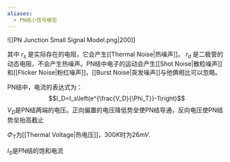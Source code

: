 ```yaml
---
aliases:
  - PN结小信号模型
---
```

![[PN Junction Small Signal Model.png|200]]

其中 $r_s$ 是实际存在的电阻，它会产生[[Thermal Noise|热噪声]]。 $r_d$ 是二极管的动态电阻，不会产生热噪声。PN结中电子的运动会产生[[Shot Noise|散粒噪声]]和[[Flicker Noise|粉红噪声]]，[[Burst Noise|突发噪声]]与他俩相比可以忽略。

PN结中，电流的表达式为：
$$I_D=I_s\left(e^{\frac{V_D}{\Phi_T}}-1\right)$$
$V_D$是PN结两端的电压。正向偏置的电压降低势垒使PN结导通，反向电压使PN结势垒抬高截止

$\Phi_T$为[[Thermal Voltage|热电压]]，$300K$时为$26mV$.

$I_S$是PN结的饱和电流